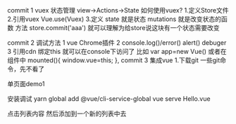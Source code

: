 commit 1
vuex 状态管理
view->Actions->State
如何使用vuex?
1.定义Store文件
2.引用vuex
Vue.use(Vuex)
3.定义
state 就是状态
mutations 就是改变状态的函数 方法
store.commit('aaa') 就可以理解为给store说这块有一个状态需要改变

commit 2
调试方法
1 vue Chrome插件
2 console.log()/error() alert() debuger
3 引用cdn 绑定this 就可以在console下访问了
比如 var app=new Vue()
或者在组件中
  mounted(){
    window.vue=this;
  },
commit 3
集成vue
1.下载git 一些git命令，先不看了

单页面demo1

安装调试
yarn global add @vue/cli-service-global
vue serve Hello.vue

点击列表内容 然后添加到一个新的列表中去


